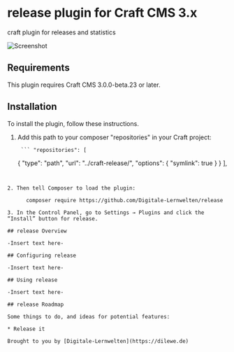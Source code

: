 # release plugin for Craft CMS 3.x

craft plugin for releases and statistics

![Screenshot](resources/img/icon.png)

## Requirements

This plugin requires Craft CMS 3.0.0-beta.23 or later.

## Installation

To install the plugin, follow these instructions.

1. Add this path to your composer "repositories" in your Craft project:

        ``` "repositories": [
    {
      "type": "path",
      "url": "../craft-release/",
      "options": {
        "symlink": true
      }
    }
  ],
  ```


2. Then tell Composer to load the plugin:

        composer require https://github.com/Digitale-Lernwelten/release

3. In the Control Panel, go to Settings → Plugins and click the “Install” button for release.

## release Overview

-Insert text here-

## Configuring release

-Insert text here-

## Using release

-Insert text here-

## release Roadmap

Some things to do, and ideas for potential features:

* Release it

Brought to you by [Digitale-Lernwelten](https://dilewe.de)
